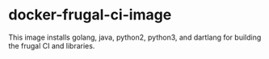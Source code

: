 # docker-frugal-ci-image
This image installs golang, java, python2, python3, and dartlang for building the frugal CI and libraries.
